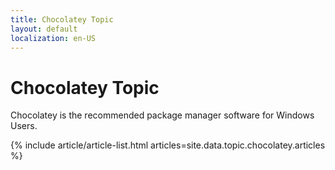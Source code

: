 ```yaml
---
title: Chocolatey Topic
layout: default
localization: en-US
---
```


# Chocolatey Topic

Chocolatey is the recommended package manager software for Windows Users.

{% include article/article-list.html 
  articles=site.data.topic.chocolatey.articles
%}
